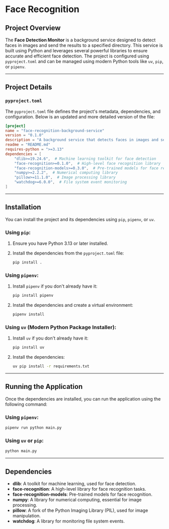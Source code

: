 # Face Recognition

## Project Overview

The **Face Detection Monitor** is a background service designed to detect faces in images and send the results to a specified directory. This service is built using Python and leverages several powerful libraries to ensure accurate and efficient face detection. The project is configured using `pyproject.toml` and can be managed using modern Python tools like `uv`, `pip`, or `pipenv`.

---

## Project Details

### `pyproject.toml`

The `pyproject.toml` file defines the project's metadata, dependencies, and configuration. Below is an updated and more detailed version of the file:

```toml
[project]
name = "face-recognition-background-service"
version = "0.1.0"
description = "A background service that detects faces in images and sends the results to a specified directory. Built with Python and optimized for modern workflows."
readme = "README.md"
requires-python = ">=3.13"
dependencies = [
    "dlib>=19.24.6",  # Machine learning toolkit for face detection
    "face-recognition>=0.1.0",  # High-level face recognition library
    "face-recognition-models>=0.3.0",  # Pre-trained models for face recognition
    "numpy>=2.2.2",  # Numerical computing library
    "pillow>=11.1.0",  # Image processing library
    "watchdog>=6.0.0",  # File system event monitoring
]
```

---

## Installation

You can install the project and its dependencies using `pip`, `pipenv`, or `uv`.

### Using `pip`:

1. Ensure you have Python 3.13 or later installed.
2. Install the dependencies from the `pyproject.toml` file:

   ```bash
   pip install .
   ```

### Using `pipenv`:

1. Install `pipenv` if you don't already have it:

   ```bash
   pip install pipenv
   ```

2. Install the dependencies and create a virtual environment:

   ```bash
   pipenv install
   ```

### Using `uv` (Modern Python Package Installer):

1. Install `uv` if you don't already have it:

   ```bash
   pip install uv
   ```

2. Install the dependencies:

   ```bash
   uv pip install -r requirements.txt
   ```

---

## Running the Application

Once the dependencies are installed, you can run the application using the following command:

### Using `pipenv`:

```bash
pipenv run python main.py
```

### Using `uv` or `pip`:

```bash
python main.py
```

---

## Dependencies

- **dlib**: A toolkit for machine learning, used for face detection.
- **face-recognition**: A high-level library for face recognition tasks.
- **face-recognition-models**: Pre-trained models for face recognition.
- **numpy**: A library for numerical computing, essential for image processing.
- **pillow**: A fork of the Python Imaging Library (PIL), used for image manipulation.
- **watchdog**: A library for monitoring file system events.
